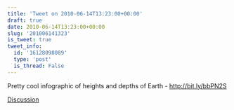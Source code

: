 ```yaml
---
title: 'Tweet on 2010-06-14T13:23:00+00:00'
draft: true
date: 2010-06-14T13:23:00+00:00
slug: '201006141323'
is_tweet: true
tweet_info:
  id: '16128098089'
  type: 'post'
  is_thread: False
---
```




Pretty cool infographic of heights and depths of Earth - http://bit.ly/bbPN2S

[Discussion](https://x.com/sytelus/status/16128098089)
